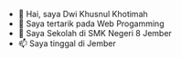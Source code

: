 - 👋 Hai, saya Dwi Khusnul Khotimah
- 👀 Saya tertarik pada Web Progamming
- 💞️ Saya Sekolah di SMK Negeri 8 Jember
- 📫 Saya tinggal di Jember
